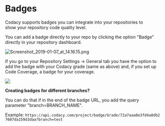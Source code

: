 # Badges

Codacy supports badges you can integrate into your repositories to show your repository code quality level. 

You can add a badge directly to your repo by clicking the option "Badge" directly in your repository dashboard.


![Screenshot\_2019-01-07\_at\_14.16.15.png](/images/Screenshot_2019-01-07_at_14.16.15.png)

If you go to your Repository Settings -&gt; General tab you have the option to add the badge with your Codacy grade (same as above) and, if you set up Code Coverage, a badge for your coverage.

![](https://support.codacy.com/hc/en-us/article_attachments/207480985/Screen_Shot_2016-10-11_at_10.33.01.png)


**Creating badges for different branches?**

You can do that if in the end of the badge URL, you add the query parameter "branch=BRANCH\_NAME". 

Example: `https://api.codacy.com/project/badge/Grade/72a7aaa0e3fd4a8db27607da159d3daa?branch=test`
